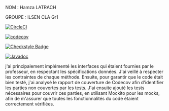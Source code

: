 NOM : Hamza LATRACH

GROUPE : ILSEN CLA Gr1

[![CircleCI](https://dl.circleci.com/status-badge/img/gh/HamzaLATRACH8/ceri-m1-techniques-de-test/tree/master.svg?style=svg)](https://dl.circleci.com/status-badge/redirect/gh/HamzaLATRACH8/ceri-m1-techniques-de-test/tree/master)

[![codecov](https://codecov.io/gh/HamzaLATRACH8/ceri-m1-techniques-de-test/graph/badge.svg?token=24VXFR4YNZ)](https://codecov.io/gh/HamzaLATRACH8/ceri-m1-techniques-de-test)

[![Checkstyle Badge](https://img.shields.io/badge/Checkstyle-Passed-brightgreen)](https://app.circleci.com/pipelines/github/HamzaLATRACH8/ceri-m1-techniques-de-test/75/workflows/6fdf2c17-e226-4e21-8cdf-2959d4e5746f/jobs/62/artifacts)


[![Javadoc](https://img.shields.io/badge/docs-Javadoc-brightgreen)]([https://github.com/HamzaLATRACH8/ceri-m1-techniques-de-test](https://hamzalatrach8.github.io/ceri-m1-techniques-de-test/fr/univavignon/pokedex/api/package-summary.html))


 j'ai principalement implémenté les interfaces qui étaient fournies par le professeur, en respectant les spécifications données. J'ai veillé à respecter les contraintes de chaque méthode. Ensuite, pour garantir que le code était bien testé, j'ai analysé le rapport de couverture de Codecov afin d'identifier les parties non couvertes par les tests. J'ai ensuite ajouté les tests nécessaires pour couvrir ces parties, en utilisant Mockito pour les mocks, afin de m'assurer que toutes les fonctionnalités du code étaient correctement vérifiées.



